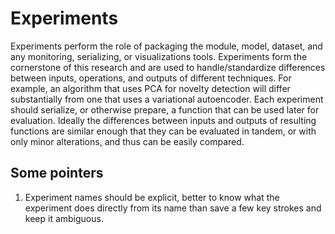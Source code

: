 Experiments
===========

Experiments perform the role of packaging the module, model, dataset, and any monitoring, serializing, or visualizations tools. Experiments form the cornerstone of this research and are used to handle/standardize differences between inputs, operations, and outputs of different techniques. For example, an algorithm that uses PCA for novelty detection will differ substantially from one that uses a variational autoencoder. Each experiment should serialize, or otherwise prepare, a function that can be used later for evaluation. Ideally the differences between inputs and outputs of resulting functions are similar enough that they can be evaluated in tandem, or with only minor alterations, and thus can be easily compared.

## Some pointers
1. Experiment names should be explicit, better to know what the experiment does directly from its name than save a few key strokes and keep it ambiguous.
